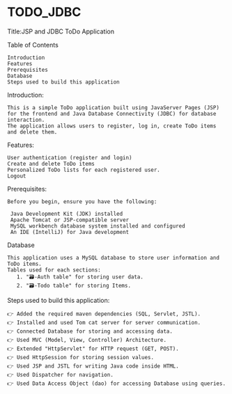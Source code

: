 # TODO_JDBC
Title:JSP and JDBC ToDo Application

Table of Contents

    Introduction
    Features
    Prerequisites
    Database
    Steps used to build this application

Introduction:

    This is a simple ToDo application built using JavaServer Pages (JSP) for the frontend and Java Database Connectivity (JDBC) for database interaction. 
    The application allows users to register, log in, create ToDo items and delete them.


Features:

    User authentication (register and login)
    Create and delete ToDo items
    Personalized ToDo lists for each registered user.
    Logout
    
Prerequisites:

    Before you begin, ensure you have the following:

     Java Development Kit (JDK) installed
     Apache Tomcat or JSP-compatible server
     MySQL workbench database system installed and configured
     An IDE (IntelliJ) for Java development

Database

    This application uses a MySQL database to store user information and ToDo items.
    Tables used for each sections:
       1. "🗃️-Auth table" for storing user data.
       2. "🗃️-Todo table" for storing Items.
       
Steps used to build this application:

    👉 Added the required maven dependencies (SQL, Servlet, JSTL).
    👉 Installed and used Tom cat server for server communication.
    👉 Connected Database for storing and accessing data.
    👉 Used MVC (Model, View, Controller) Architecture.
    👉 Extended "HttpServlet" for HTTP request (GET, POST).
    👉 Used HttpSession for storing session values.
    👉 Used JSP and JSTL for writing Java code inside HTML.
    👉 Used Dispatcher for navigation.
    👉 Used Data Access Object (dao) for accessing Database using queries.
